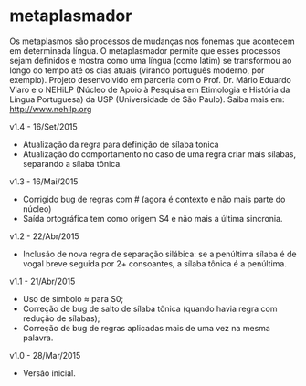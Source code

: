 metaplasmador
=============

Os metaplasmos são processos de mudanças nos fonemas que acontecem em determinada língua. O metaplasmador permite que esses processos sejam definidos e mostra como uma língua (como latim) se transformou ao longo do tempo até os dias atuais (virando português moderno, por exemplo).
Projeto desenvolvido em parceria com o Prof. Dr. Mário Eduardo Viaro e o NEHiLP (Núcleo de Apoio à Pesquisa em 
Etimologia e História da Língua Portuguesa) da USP (Universidade de São Paulo). Saiba mais em: http://www.nehilp.org

v1.4 - 16/Set/2015
- Atualização da regra para definição de sílaba tonica
- Atualização do comportamento no caso de uma regra criar mais sílabas, separando a sílaba tônica.

v1.3 - 16/Mai/2015
- Corrigido bug de regras com # (agora é contexto e não mais parte do núcleo)
- Saída ortográfica tem como origem S4 e não mais a última sincronia.

v1.2 - 22/Abr/2015
- Inclusão de nova regra de separação silábica: se a penúltima sílaba é de vogal breve seguida por 2+ consoantes, a sílaba tônica é a penúltima.

v1.1 - 21/Abr/2015
- Uso de símbolo ≈ para S0;
- Correção de bug de salto de sílaba tônica (quando havia regra com redução de sílabas);
- Correção de bug de regras aplicadas mais de uma vez na mesma palavra.

v1.0 - 28/Mar/2015
- Versão inicial.

